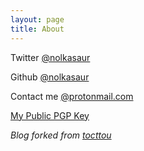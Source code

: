 ```yaml
---
layout: page
title: About
---
```


Twitter [@nolkasaur](https://twitter.com/nolkasaur)

Github [@nolkasaur](https://github.com/nolkasaur)

Contact me [@protonmail.com](mailto:brunofirmino@protonmail.com)

[My Public PGP Key](../files/publickey.txt)

*Blog forked from [tocttou](https://github.com/tocttou/hacker-blog)*
